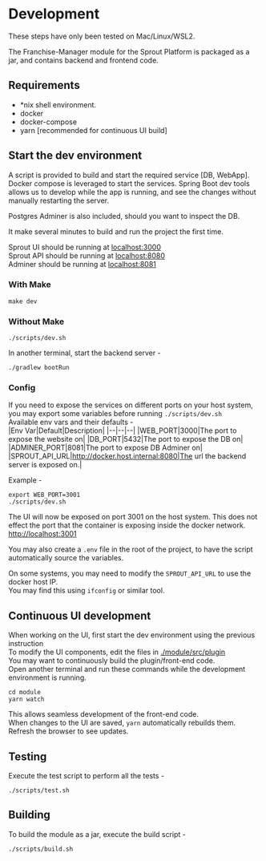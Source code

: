 # Development 

These steps have only been tested on Mac/Linux/WSL2.  

The Franchise-Manager module for the Sprout Platform is packaged as a jar, and contains backend and frontend code.  

## Requirements
- *nix shell environment.  
- docker
- docker-compose
- yarn [recommended for continuous UI build]

## Start the dev environment

A script is provided to build and start the required service [DB, WebApp].  
Docker compose is leveraged to start the services.
Spring Boot dev tools allows us to develop while the app is running, and see the changes without manually restarting the server.  

Postgres Adminer is also included, should you want to inspect the DB.  

It make several minutes to build and run the project the first time.  

Sprout UI should be running at [localhost:3000](http://localhost:3000)  
Sprout API should be running at [localhost:8080](http://localhost:8080)  
Adminer should be running at [localhost:8081](http://localhost:8081)  

### With Make

```
make dev
```

### Without Make

```
./scripts/dev.sh
```

In another terminal, start the backend server -  
```
./gradlew bootRun
```

### Config
If you need to expose the services on different ports on your host system, you may export some variables before running `./scripts/dev.sh`  
Available env vars and their defaults -  
|Env Var|Default|Description|
|--|--|--|
|WEB_PORT|3000|The port to expose the website on|
|DB_PORT|5432|The port to expose the DB on|
|ADMINER_PORT|8081|The port to expose DB Adminer on|
|SPROUT_API_URL|http://docker.host.internal:8080|The url the backend server is exposed on.|

Example -  
```
export WEB_PORT=3001
./scripts/dev.sh
```

The UI will now be exposed on port 3001 on the host system. This does not effect the port that the container is exposing inside the docker network.  
[http://localhost:3001](http://localhost:3001)  

You may also create a `.env` file in the root of the project, to have the script automatically source the variables.  

On some systems, you may need to modify the `SPROUT_API_URL` to use the docker host IP.  
You may find this using `ifconfig` or similar tool.


## Continuous UI development
When working on the UI, first start the dev environment using the previous instruction  
To modify the UI components, edit the files in [./module/src/plugin](../module/src/plugin)  
You may want to continuously build the plugin/front-end code.  
Open another terminal and run these commands while the development environment is running.  

```
cd module
yarn watch
```

This allows seamless development of the front-end code.  
When changes to the UI are saved, `yarn` automatically rebuilds them.  
Refresh the browser to see updates.  

## Testing
Execute the test script to perform all the tests -  
```
./scripts/test.sh
```

## Building
To build the module as a jar, execute the build script -  
```
./scripts/build.sh
```

